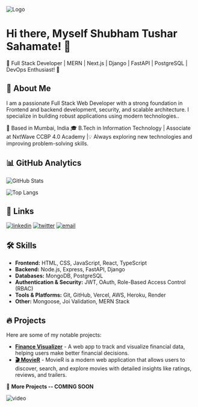 
![Logo](https://lh3.googleusercontent.com/pw/AP1GczO0q_uXSkHbcpWutugNhxdq4yi58AB8EEceJwG364fSFsG75yb37JRx574TO2gj7ZlqOtUOuwxSjUh44paGdoIQEJhE3EfBRsJSWIRiPdQGiZCF8hPFXmfCXT4G_fIjOox1bgz3Om4sXajGgqlmCNKU=w1584-h396-s-no-gm?authuser=0)


# Hi there, Myself Shubham Tushar Sahamate! 👋


🚀 Full Stack Developer | MERN | Next.js | Django | FastAPI | PostgreSQL | DevOps Enthusiast! 👋
## 🚀 About Me

I am a passionate Full Stack Web Developer with a strong foundation in Frontend and backend development, security, and scalable architecture. I specialize in building robust applications using modern technologies..

📍 Based in Mumbai, India 🎓 B.Tech in Information Technology | Associate at NxtWave CCBP 4.0  Academy |💡 Always exploring new technologies and improving problem-solving skills.


## 📊 GitHub Analytics  

![GitHub Stats](https://github-readme-stats.vercel.app/api?username=AM5hubh&show_icons=true&theme=radical)  

![Top Langs](https://github-readme-stats.vercel.app/api/top-langs/?username=AM5hubh&layout=compact&theme=radical)  



## 🔗 Links
[![linkedin](https://img.shields.io/badge/linkedin-0A66C2?style=for-the-badge&logo=linkedin&logoColor=white)](www.linkedin.com/in/shubham-sahamate)
[![twitter](https://img.shields.io/badge/twitter-1DA1F2?style=for-the-badge&logo=twitter&logoColor=white)](https://x.com/ShubhamSahamate)
[![email](https://img.shields.io/badge/email-D14836?style=for-the-badge&logo=gmail&logoColor=white)](mailto:ssahamate2020@gmail.com)



## 🛠 Skills
- **Frontend:** HTML, CSS, JavaScript, React, TypeScript  
- **Backend:** Node.js, Express, FastAPI, Django  
- **Databases:** MongoDB, PostgreSQL  
- **Authentication & Security:** JWT, OAuth, Role-Based Access Control (RBAC)  
- **Tools & Platforms:** Git, GitHub, Vercel, AWS, Heroku, Render  
- **Other:** Mongoose, Joi Validation, MERN Stack  
## 🔥 Projects  

Here are some of my notable projects:  
 
- **[Finance Visualizer](https://finance-visualizer-seven.vercel.app/)** - A web app to track and visualize financial data, helping users make better financial decisions.
- **[🎬 MovieR](https://am5hubh.github.io/MovieR/)** - MovieR is a modern web application that allows users to discover, search, and explore movies with detailed insights like ratings, reviews, and trailers.
  

🚀 **More Projects -- COMING SOON** 


![video](https://media4.giphy.com/media/v1.Y2lkPTc5MGI3NjExdmIwMWY3MmxmenoxOHZtMTJidTZtc25iYXdhemx5ajBkbTNlajZnZCZlcD12MV9pbnRlcm5hbF9naWZfYnlfaWQmY3Q9Zw/78XCFBGOlS6keY1Bil/giphy.gif) 
